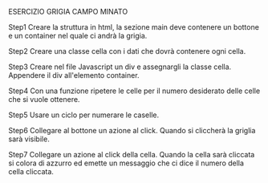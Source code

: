 ESERCIZIO GRIGIA CAMPO MINATO

Step1
Creare la struttura in html, la sezione main deve contenere un bottone e un container nel quale ci andrà la grigia.

Step2
Creare una classe cella con i dati che dovrà contenere ogni cella.

Step3
Creare nel file Javascript un div e assegnargli la classe cella. Appendere il div all'elemento container.

Step4
Con una funzione ripetere le celle per il numero desiderato delle celle che si vuole ottenere.

Step5
Usare un ciclo per numerare le caselle.

Step6
Collegare al bottone un azione al click. Quando si cliccherà la griglia sarà visibile.

Step7
Collegare un azione al click della cella. Quando la cella sarà cliccata si colora di azzurro ed emette un messaggio che ci dice il numero della cella cliccata.
